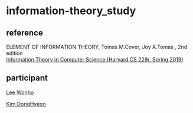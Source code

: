 # information-theory_study

## reference
  ELEMENT OF INFORMATION THEORY, Tomas M.Cover, Joy A.Tomas , 2nd edition <br>
  [Information Theory in Computer Science (Harvard CS 229r, Spring 2019)](http://people.seas.harvard.edu/~madhusudan/courses/Spring2019/)

## participant
[Lee Wonho](https://github.com/asuan99)

[Kim DongHyeon](https://github.com/mathno1) 
